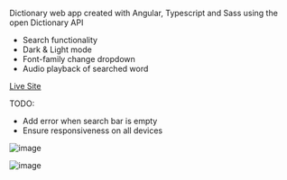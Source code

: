 Dictionary web app created with Angular, Typescript and Sass using the open Dictionary API

- Search functionality
- Dark & Light mode
- Font-family change dropdown
- Audio playback of searched word

[Live Site](https://main--animated-entremet-b5cbdb.netlify.app/)

TODO: 
- Add error when search bar is empty
- Ensure responsiveness on all devices

![image](https://github.com/KathrynDavies123/dictionary-app/assets/103680044/54c13701-fb86-4658-947f-30471d66963e)

![image](https://github.com/KathrynDavies123/dictionary-app/assets/103680044/226b4d2c-8cb9-4447-8da3-19387d2b485a)
